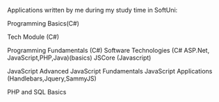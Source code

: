 Applications written by me during my study time in SoftUni:

Programming Basics(C#)

Tech Module (C#)

Programming Fundamentals (C#)
Software Technologies (C# ASP.Net, JavaScript,PHP,Java)(basics)
JSCore (Javascript)

JavaScript Advanced
JavaScript Fundamentals
JavaScript Applications (Handlebars,Jquery,SammyJS)

PHP and SQL Basics
